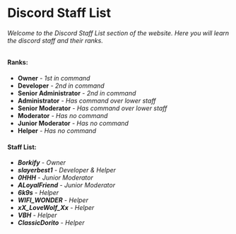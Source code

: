 # Discord Staff List
###### Welcome to the Discord Staff List section of the website. Here you will learn the discord staff and their ranks.

#### **Ranks:**
* **Owner** - *1st in command*
* **Developer** - *2nd in command*
* **Senior Administrator** - *2nd in command*
* **Administrator** - *Has command over lower staff*
* **Senior Moderator** - *Has command over lower staff*
* **Moderator** - *Has no command*
* **Junior Moderator** - *Has no command*
* **Helper** - *Has no command*

#### **Staff List:**
* ***Borkify*** - *Owner*
* ***slayerbest1*** - *Developer & Helper*
* ***0HHH*** - *Junior Moderator*
* ***ALoyalFriend*** - *Junior Moderator*
* ***6k9s*** -  *Helper*
* ***WIFI_WONDER*** - *Helper*
* ***xX_LoveWolf_Xx*** - *Helper*
* ***VBH*** - *Helper*
* ***ClassicDorito*** - *Helper*
